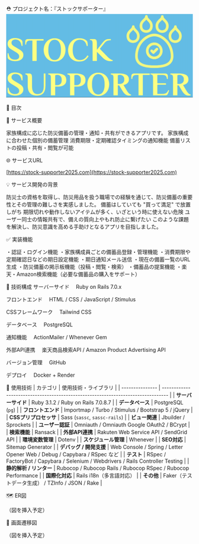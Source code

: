 ⛑️ プロジェクト名：『ストックサポーター』
![ロゴ](app/assets/images/logo.png)

📑 目次

🧭 サービス概要

家族構成に応じた防災備蓄の管理・通知・共有ができるアプリです。
家族構成に合わせた個別の備蓄管理
消費期限・定期確認タイミングの通知機能
備蓄リストの投稿・共有・閲覧が可能


🌐 サービスURL

[https://stock-supporter2025.com](https://stock-supporter2025.com)

💡 サービス開発の背景

防災士の資格を取得し、防災用品を扱う職場での経験を通じて、防災備蓄の重要性とその管理の難しさを実感しました。
備蓄はしていても "買って満足" で放置しがち
期限切れや動作しないアイテムが多く、いざという時に使えない危険
ユーザー同士の情報共有で、備えの質向上やもれ防止に繋げたい
このような課題を解決し、防災意識を高める手助けとなるアプリを目指しました。


✅ 実装機能

・認証・ログイン機能
・家族構成員ごとの備蓄品登録・管理機能
・消費期限や定期確認日などの期日設定機能
・期日通知メール送信
・現在の備蓄一覧のURL生成
・防災備蓄の掲示板機能（投稿・閲覧・検索）
・備蓄品の提案機能
・楽天・Amazon検索機能（必要な備蓄品の購入をサポート）


🔧 技術構成
サーバーサイド
　Ruby on Rails 7.0.x

フロントエンド
　HTML / CSS / JavaScript / Stimulus

CSSフレームワーク
　Tailwind CSS

データベース
　PostgreSQL

通知機能
　ActionMailer / Whenever Gem

外部API連携
　楽天商品検索API / Amazon Product Advertising API

バージョン管理
　GitHub

デプロイ
　Docker + Render


🧾 使用技術
| カテゴリ            | 使用技術・ライブラリ                                                                       |
| --------------- | -------------------------------------------------------------------------------- |
| **サーバーサイド**     | Ruby 3.1.2 / Ruby on Rails 7.0.8.7                                               |
| **データベース**      | PostgreSQL (`pg`)                                                                |
| **フロントエンド**     | Importmap / Turbo / Stimulus / Bootstrap 5 / jQuery                              |
| **CSSプリプロセッサ**  | Sass (`sassc`, `sassc-rails`)                                                    |
| **ビュー関連**       | Jbuilder / Sprockets                                                             |
| **ユーザー認証**      | Omniauth / Omniauth Google OAuth2 / BCrypt                                       |
| **検索機能**        | Ransack                                                                          |
| **外部API連携**     | Rakuten Web Service API / SendGrid API                                           |
| **環境変数管理**      | Dotenv                                                                           |
| **スケジュール管理**    | Whenever                                                                         |
| **SEO対応**       | Sitemap Generator                                                                |
| **デバッグ / 開発支援** | Web Console / Spring / Letter Opener Web / Debug / Capybara / RSpec など           |
| **テスト**         | RSpec / FactoryBot / Capybara / Selenium / Webdrivers / Rails Controller Testing |
| **静的解析 / リンター** | Rubocop / Rubocop Rails / Rubocop RSpec / Rubocop Performance                    |
| **国際化対応**       | Rails i18n（多言語対応）                                                                |
| **その他**         | Faker（テストデータ生成） / TZInfo / JSON / Rake                                           |


🗺️ ER図

（図を挿入予定）

🔄 画面遷移図

（図を挿入予定）
